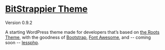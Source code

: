 # [BitStrappier Theme](https://github.com/davidcochran/bitstrappier-theme/)

Version 0.9.2

A starting WordPress theme made for developers that’s based on [the Roots Theme](http://www.rootstheme.com/), with the goodness of [Bootstrap](http://getbootstrap.com/), [Font Awesome](http://fortawesome.github.com/Font-Awesome/), and -- coming soon -- [lessphp](http://leafo.net/lessphp/).